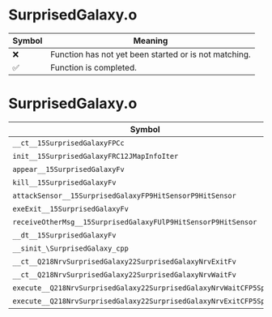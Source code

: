 # SurprisedGalaxy.o
| Symbol | Meaning 
| ------------- | ------------- 
| :x: | Function has not yet been started or is not matching. 
| :white_check_mark: | Function is completed. 


# SurprisedGalaxy.o
| Symbol | Decompiled? |
| ------------- | ------------- |
| `__ct__15SurprisedGalaxyFPCc` | :x: |
| `init__15SurprisedGalaxyFRC12JMapInfoIter` | :x: |
| `appear__15SurprisedGalaxyFv` | :x: |
| `kill__15SurprisedGalaxyFv` | :x: |
| `attackSensor__15SurprisedGalaxyFP9HitSensorP9HitSensor` | :x: |
| `exeExit__15SurprisedGalaxyFv` | :x: |
| `receiveOtherMsg__15SurprisedGalaxyFUlP9HitSensorP9HitSensor` | :x: |
| `__dt__15SurprisedGalaxyFv` | :x: |
| `__sinit_\SurprisedGalaxy_cpp` | :x: |
| `__ct__Q218NrvSurprisedGalaxy22SurprisedGalaxyNrvExitFv` | :x: |
| `__ct__Q218NrvSurprisedGalaxy22SurprisedGalaxyNrvWaitFv` | :x: |
| `execute__Q218NrvSurprisedGalaxy22SurprisedGalaxyNrvWaitCFP5Spine` | :x: |
| `execute__Q218NrvSurprisedGalaxy22SurprisedGalaxyNrvExitCFP5Spine` | :x: |
